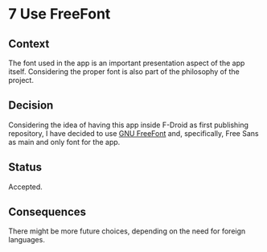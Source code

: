 <!--
© 2022-2023 Marco Bresciani

Copying and distribution of this file, with or without modification, are
permitted in any medium without royalty provided the copyright notice
and this notice are preserved.
This file is offered as-is, without any warranty.

SPDX-FileCopyrightText: 2022-2023 Marco Bresciani

SPDX-License-Identifier: FSFAP
-->
# 7 Use FreeFont

## Context

The font used in the app is an important presentation aspect of the app
itself.
Considering the proper font is also part of the philosophy of the
project.

## Decision

Considering the idea of having this app inside F-Droid as first
publishing repository, I have decided to use
[GNU FreeFont](https://www.gnu.org/software/freefont/index.html) and,
specifically, Free Sans as main and only font for the app.

## Status

Accepted.

## Consequences

There might be more future choices, depending on the need for foreign
languages.
